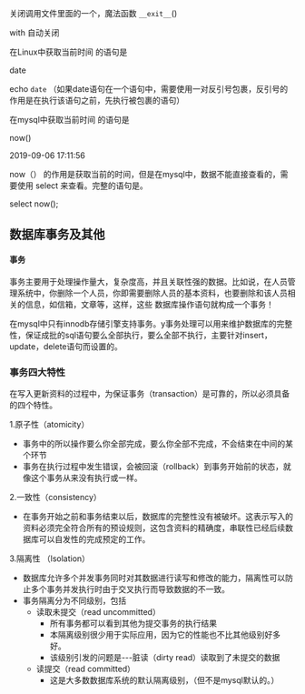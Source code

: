 关闭调用文件里面的一个，魔法函数   `__exit__`()

with  自动关闭

在Linux中获取当前时间 的语句是 

date   

echo `date`  （如果date语句在一个语句中，需要使用一对反引号包裹，反引号的作用是在执行该语句之前，先执行被包裹的语句）

在mysql中获取当前时间  的语句是

now()

2019-09-06 17:11:56

now（） 的作用是获取当前的时间，但是在mysql中，数据不能直接查看的，需要使用   select  来查看。完整的语句是。             

select  now();



## 数据库事务及其他

####  事务

事务主要用于处理操作量大，复杂度高，并且关联性强的数据。比如说，在人员管理系统中，你删除一个人员，你即需要删除人员的基本资料，也要删除和该人员相关的信息，如信箱，文章等，这样，这些 数据库操作语句就构成一个事务！

在mysql中只有innodb存储引擎支持事务。y事务处理可以用来维护数据库的完整性，保证成批的sql语句要么全部执行，要么全部不执行，主要针对insert，update，delete语句而设置的。

### 事务四大特性

在写入更新资料的过程中，为保证事务（transaction）是可靠的，所以必须具备的四个特性。

1.原子性（atomicity）

+ 事务中的所以操作要么你全部完成，要么你全部不完成，不会结束在中间的某个环节
+ 事务在执行过程中发生错误，会被回滚（rollback）到事务开始前的状态，就像这个事务从来没有执行或一样。

2.一致性（consistency）

+ 在事务开始之前和事务结束以后，数据库的完整性没有被破坏。这表示写入的资料必须完全符合所有的预设规则，这包含资料的精确度，串联性已经后续数据库可以自发性的完成预定的工作。

3.隔离性 （lsolation）

+ 数据库允许多个并发事务同时对其数据进行读写和修改的能力，隔离性可以防止多个事务并发执行时由于交叉执行而导致数据的不一致。
+ 事务隔离分为不同级别，包括
  + 读取未提交（read uncommitted）
    + 所有事务都可以看到其他为提交事务的执行结果
    + 本隔离级别很少用于实际应用，因为它的性能也不比其他级别好多好。
    + 该级别引发的问题是---脏读（dirty read）读取到了未提交的数据
  + 读提交（read committed）
    + 这是大多数数据库系统的默认隔离级别，（但不是mysql默认的。）